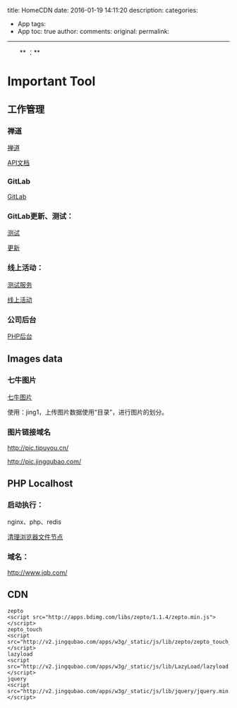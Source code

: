 ﻿title: HomeCDN
date: 2016-01-19 14:11:20
description: 
categories:
- App
tags:
- App
toc: true
author:
comments:
original:
permalink: 
---
　　** ：**
<!-- more -->
# Important Tool

## 工作管理

### 禅道

[禅道](http://pms.jingqubao.com/ "景区宝项目管理系统")

[API文档](http://doc.jingqubao.com/ "API Doc")

### GitLab

[GitLab](http://192.168.1.208/ "Git版本")

### GitLab更新、测试：

[测试](http://192.168.1.203/h5/Activity/March/ "Gitlab浏览")

[更新](http://192.168.1.203/Empty/page/deploy.jsp "更新Pull")

### 线上活动：

[测试服务](http://v2test.jingqubao.com/w3g/Weixin/spring "用于上线的本地测试")

[线上活动](http://v2.jingqubao.com/w3g/Weixin/spring "线上域名")


### 公司后台

[PHP后台](http://v2.jingqubao.com/admin/Index/index "")

## Images data

### 七牛图片

[七牛图片](https://portal.qiniu.com/bucket/jing1/resource "七牛数据平台")

使用：jing1，上传图片数据使用“目录”，进行图片的划分。

### 图片链接域名

http://pic.tipuyou.cn/

http://pic.jingqubao.com/


## PHP Localhost

### 启动执行：

nginx、php、redis

[清理浏览器文件节点](http://www.jqb.com/cleancache.php "")

### 域名：
http://www.jqb.com/

## CDN

```
zepto
<script src="http://apps.bdimg.com/libs/zepto/1.1.4/zepto.min.js"></script>
zepto_touch
<script src="http://v2.jingqubao.com/apps/w3g/_static/js/lib/zepto/zepto_touch_min.js"></script>
lazyload
<script src="http://v2.jingqubao.com/apps/w3g/_static/js/lib/LazyLoad/lazyload.min.js"></script>
jquery
<script src="http://v2.jingqubao.com/apps/w3g/_static/js/lib/jquery/jquery.min.js"></script>
```

[]( "")